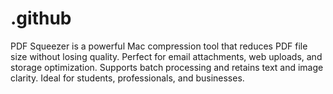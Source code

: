 # .github
PDF Squeezer is a powerful Mac compression tool that reduces PDF file size without losing quality. Perfect for email attachments, web uploads, and storage optimization. Supports batch processing and retains text and image clarity. Ideal for students, professionals, and businesses.

